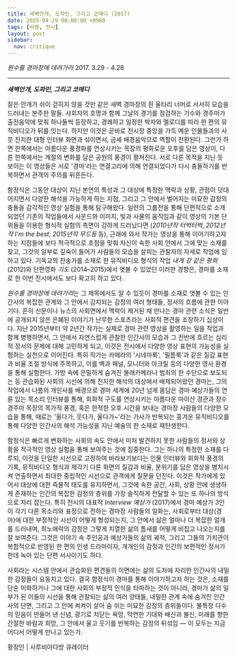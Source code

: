 ```yaml
---
title: 새벽안개, 도파민, 그리고 코메디 (2017)
date: 2025-04-29 00:00:00 +0900
tags: [비평, 전시]
layout: post
sidebar:
  nav: critique
---
```

*원수를 경마장에 데려가라* 2017. 3.29 - 4.28

---

***새벽안개, 도파민, 그리고 코메디***

짙은 안개가 쉬이 걷히지 않을 것만 같은 새벽 경마장의 흰 울타리 너머로 서서히 모습을 드러내는 분주한 말들. 사회자의 호명과 함께 그날의 경기를 점검하는 기수와 경주마가 출전음악에 맞춰 하나둘씩 등장하고, 경쾌하고 일정한 박자와 멜로디를 따라 한 편의 뮤직비디오가 뒤를 잇는다. 하지만 이것은 곧바로 전시장 중앙을 가득 메운 인물들과의 사뭇 진지한 대형 인터뷰 화면과 섞이면서, 금세 배경음악으로 역할이 전환된다. 그런가 하면 한쪽에서는 아름다운 풍경화를 연상시키는 목장의 평화로운 오후를 담은 영상이, 다른 한쪽에서는 계절의 변화를 담은 공원의 풍경이 펼쳐진다. 서로 다른 목적을 지닌 듯 보이는 이 영상들은 서로 '경마'라는 연결고리에 의해 연결되었다가 다시 충돌하기를 반복하면서 관객의 주의를 뒤흔든다.

함정식은 그동안 대상이 지닌 본연의 특성과 그 대상에 특정한 맥락과 상황, 관점이 덧대어지면서 다양한 해석을 가능하게 하는 지점, 그리고 그 안에서 벌어지는 미묘한 감정의 충돌을 감각적인 영상 실험을 통해 탐구해왔다. 일련의 그룹전을 통해 단편적으로 소개되었던 기존의 작업들에서 사운드와 이미지, 빛과 사물의 움직임과 같이 영상의 기본 단위들을 이용한 형식적 실험의 측면이 강하게 드러났다면 (*2010년작 터벅터벅*, *2012년작 I'm the best*, *2015년작 무드등* 등), 근래에 와서 작가는 영상을 통해 이야기하고자 하는 지점들에 보다 적극적으로 초점을 맞춰 자신이 속한 사회 안에서 그에 맞는 소재를 찾고, 그것의 일부로 깊숙이 들어가 사람들의 모습을 살피는 관찰자의 자세로 작업에 임하고 있다. 기독교의 찬송가를 소재로 한 뮤직비디오 형식의 작업 *내게 강 같은 평화* (2012)와 단편영화 *기도* (2014–2015)에서 엿볼 수 있었던 이러한 경향은, 경마를 소재로 한 이번 전시에서도 보다 확고히 하고 있다.

*원수를 경마장에 데려가라*는 그 제목에서도 알 수 있듯이 경마를 소재로 엿볼 수 있는 인간사의 복잡한 관계와 그 안에서 감지되는 감정의 여러 형태들, 정서의 흐름에 관한 이야기다. 흔히 신문이나 뉴스의 사회면에서 맥락이 제거된 채 만나는 경마 관련 소식은 일반에 공개되지 않은 은폐된 이야기가 난무한 스포츠라는 사회적 편견을 조장하기 십상이다. 지난 2015년부터 약 2년간 작가는 실제로 경마 관련 영상을 촬영하는 일을 작업과 함께 병행하면서, 그 안에서 자연스럽게 관찰한 인간사의 모습과 그 전반에 흐르는 심리적 정서의 문제에 대해 고민하게 되고, 이것은 전시에서 다양한 영상 표현의 가능성을 실험하는 실천으로 이어진다. 특히 작가는 카메라의 '시네마룩', '필름룩'과 같은 질감 표현과 비율 조절 방식에 주목하고, 이를 벽과 패널, 모니터와 아크릴 등의 다양한 영사 환경을 통해 실험한다. 가방 속에 은밀하게 숨겨진 몰래카메라나 범죄의 한 수단으로 보도되는 등 관습화된 사회의 시선에 의해 진지한 해석의 대상에서 배제되어왔던 경마는, 그의 작업에서 나름의 개인사를 배경으로 경마 세계에 20년 넘게 몸담은 경마 예상가들의 연륜 있는 목소리 인터뷰를 통해, 회화적 구도를 연상시키는 아름다운 마이산 경관과 장수 경주마 목장의 목가적 풍경, 혹은 한적한 오후 시간을 보내는 경마장 사람들의 다양한 모습을 통해, 때로는 '울다가, 웃다가, 울다가~'라는 가사가 반복되는 흥겨운 뮤직비디오를 통해 다양한 인간사의 해석 가능성을 지닌 예술의 한 소재로 재탄생한다.

함정식은 빠르게 변화하는 사회의 속도 안에서 미처 발견하지 못한 사람들의 정서와 상황을 적극적인 영상 실험을 통해 보여주는 것에 집중한다. 그는 하나의 특정한 소재를 다루되, 이것을 단일한 시선으로 고정하여 바라보기보다는 인물 인터뷰와 회화적 풍경의 기록, 뮤직비디오 형식과 제각기 다른 화면의 질감과 비율, 분위기를 담은 영상을 병치시켜 연출하면서 최대한 중립적인 시선으로 관객에게 질문을 던진다. 이것은 작가에게 있어서 대상에 대한 즉물적 태도를 유지하면서, 그것에 속한 공간, 사회, 상황 안에 생생하게 존재하는 인간의 복잡한 감정의 층위를 가장 솔직하게 전달할 수 있는 또 하나의 방식으로 자리 잡는다. 특히 전시의 대표작 *Interview 예상가* (2017)에서 경마 예상가 3인이 각기 다른 목소리와 표정으로 전하는 경마장 사람들의 일화는, 사회로부터 대상(경마)에 대한 부정적인 시선이 어떻게 형성되는지, 그 안에서 삶은 얼마나 더 복잡한 얼개를 드러내며, 희노애락의 감정은 그렇게 치열한 삶의 틈새를 어떻게 비집고 나오는지를 잘 보여준다. 그것은 이야기 속 주인공과 예상가들의 삶의 궤적, 그리고 그들의 가치관이 복합적으로 반영된 한 편의 인생 드라마이자, 개개인의 감정과 인간의 보편적인 정서가 한데 녹아 있는 단편 서사이기도 하다.

사회라는 시스템 안에서 관습화된 편견들의 이면에는 삶의 도처에 자리한 인간사의 내밀한 감정들이 요동치고 있다. 결국 함정식이 경마를 통해 이야기하고자 하는 것은, 소재를 단순 미화하거나 그에 대한 사회의 부정적 인식을 타파하는 것이 아니라, 경마가 삶의 일부가 된 이들의 시선을 통해 관찰되는 삶의 여러 양태들, 내밀한 관계 속에 숨겨진 인간사의 단면, 그리고 그 안에 켜켜이 살아 숨 쉬는 미묘한 감정의 층위들이다. 불특정 다수의 믿음이 만들어 낸 신념, 광기로 치닫는 욕망, 막연한 기대와 배신과 불신, 미래를 향한 간절한 바람과 희망, 그 안에서 울고 웃기를 반복하는 감정의 뒤섞임 — 이 모두는 지금 어디서 어떻게 만나고 있는가.

황정인 | 사루비아다방 큐레이터